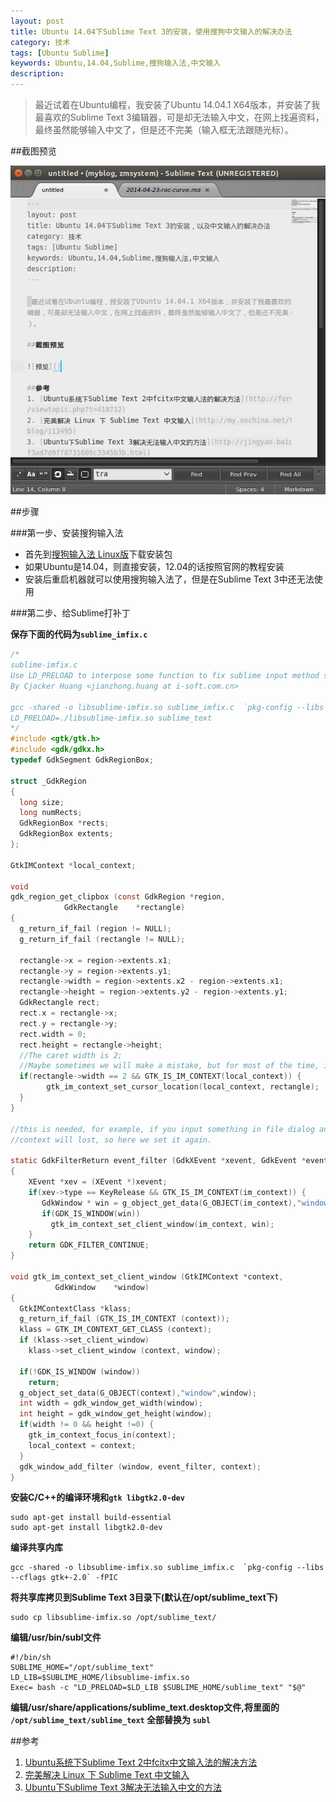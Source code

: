 ```yaml
---
layout: post
title: Ubuntu 14.04下Sublime Text 3的安装，使用搜狗中文输入的解决办法
category: 技术
tags: [Ubuntu Sublime]
keywords: Ubuntu,14.04,Sublime,搜狗输入法,中文输入
description: 
---
```


>最近试着在Ubuntu编程，我安装了Ubuntu 14.04.1 X64版本，并安装了我最喜欢的Sublime Text 3编辑器，可是却无法输入中文，在网上找遍资料，最终虽然能够输入中文了，但是还不完美（输入框无法跟随光标）。

##截图预览

![预览](/post_res/2014-10-10/img/ubuntu_sublime_im.png)

##步骤

###第一步、安装搜狗输入法

- 首先到[搜狗输入法 Linux版](http://pinyin.sogou.com/linux/?r=pinyin)下载安装包
- 如果Ubuntu是14.04，则直接安装，12.04的话按照官网的教程安装
- 安装后重启机器就可以使用搜狗输入法了，但是在Sublime Text 3中还无法使用

###第二步、给Sublime打补丁

**保存下面的代码为`sublime_imfix.c`**

```c
/*
sublime-imfix.c
Use LD_PRELOAD to interpose some function to fix sublime input method support for linux.
By Cjacker Huang <jianzhong.huang at i-soft.com.cn>
 
gcc -shared -o libsublime-imfix.so sublime_imfix.c  `pkg-config --libs --cflags gtk+-2.0` -fPIC
LD_PRELOAD=./libsublime-imfix.so sublime_text
*/
#include <gtk/gtk.h>
#include <gdk/gdkx.h>
typedef GdkSegment GdkRegionBox;
 
struct _GdkRegion
{
  long size;
  long numRects;
  GdkRegionBox *rects;
  GdkRegionBox extents;
};
 
GtkIMContext *local_context;
 
void
gdk_region_get_clipbox (const GdkRegion *region,
            GdkRectangle    *rectangle)
{
  g_return_if_fail (region != NULL);
  g_return_if_fail (rectangle != NULL);
 
  rectangle->x = region->extents.x1;
  rectangle->y = region->extents.y1;
  rectangle->width = region->extents.x2 - region->extents.x1;
  rectangle->height = region->extents.y2 - region->extents.y1;
  GdkRectangle rect;
  rect.x = rectangle->x;
  rect.y = rectangle->y;
  rect.width = 0;
  rect.height = rectangle->height; 
  //The caret width is 2; 
  //Maybe sometimes we will make a mistake, but for most of the time, it should be the caret.
  if(rectangle->width == 2 && GTK_IS_IM_CONTEXT(local_context)) {
        gtk_im_context_set_cursor_location(local_context, rectangle);
  }
}
 
//this is needed, for example, if you input something in file dialog and return back the edit area
//context will lost, so here we set it again.
 
static GdkFilterReturn event_filter (GdkXEvent *xevent, GdkEvent *event, gpointer im_context)
{
    XEvent *xev = (XEvent *)xevent;
    if(xev->type == KeyRelease && GTK_IS_IM_CONTEXT(im_context)) {
       GdkWindow * win = g_object_get_data(G_OBJECT(im_context),"window");
       if(GDK_IS_WINDOW(win))
         gtk_im_context_set_client_window(im_context, win);
    }
    return GDK_FILTER_CONTINUE;
}
 
void gtk_im_context_set_client_window (GtkIMContext *context,
          GdkWindow    *window)
{
  GtkIMContextClass *klass;
  g_return_if_fail (GTK_IS_IM_CONTEXT (context));
  klass = GTK_IM_CONTEXT_GET_CLASS (context);
  if (klass->set_client_window)
    klass->set_client_window (context, window);
 
  if(!GDK_IS_WINDOW (window))
    return;
  g_object_set_data(G_OBJECT(context),"window",window);
  int width = gdk_window_get_width(window);
  int height = gdk_window_get_height(window);
  if(width != 0 && height !=0) {
    gtk_im_context_focus_in(context);
    local_context = context;
  }
  gdk_window_add_filter (window, event_filter, context); 
}
```

**安装C/C++的编译环境和`gtk libgtk2.0-dev`**

```
sudo apt-get install build-essential
sudo apt-get install libgtk2.0-dev
```

**编译共享内库**

```
gcc -shared -o libsublime-imfix.so sublime_imfix.c  `pkg-config --libs --cflags gtk+-2.0` -fPIC
```

**将共享库拷贝到Sublime Text 3目录下(默认在/opt/sublime_text下)**

```
sudo cp libsublime-imfix.so /opt/sublime_text/
```

**编辑/usr/bin/subl文件**

```
#!/bin/sh
SUBLIME_HOME="/opt/sublime_text"
LD_LIB=$SUBLIME_HOME/libsublime-imfix.so
Exec= bash -c "LD_PRELOAD=$LD_LIB $SUBLIME_HOME/sublime_text" "$@"
```

**编辑/usr/share/applications/sublime_text.desktop文件,将里面的 `/opt/sublime_text/sublime_text`  全部替换为  `subl`**


##参考
1. [Ubuntu系统下Sublime Text 2中fcitx中文输入法的解决方法](http://forum.ubuntu.org.cn/viewtopic.php?t=418712)
2. [完美解决 Linux 下 Sublime Text 中文输入](http://my.oschina.net/tsl0922/blog/113495)
3. [Ubuntu下Sublime Text 3解决无法输入中文的方法](http://jingyan.baidu.com/article/f3ad7d0ff8731609c3345b3b.html)